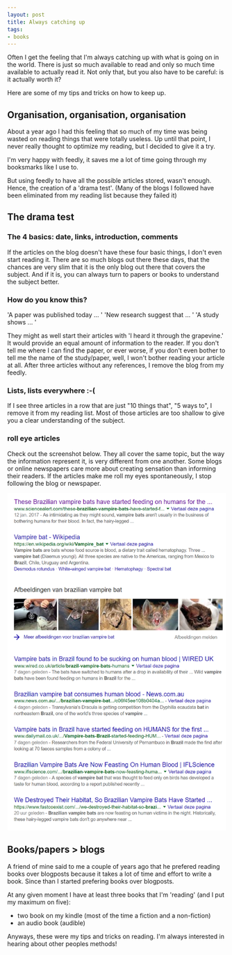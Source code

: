 ```yaml
---
layout: post
title: Always catching up
tags:
- books
---
```


Often I get the feeling that I'm always catching up with what is going on in the world.
There is just so much available to read and only so much time available to actually read it.
Not only that, but you also have to be careful: is it actually worth it?

Here are some of my tips and tricks on how to keep up.

<!--more-->

## Organisation, organisation, organisation

About a year ago I had this feeling that so much of my time was being wasted on reading things that were totally useless.
Up until that point, I never really thought to optimize my reading, but I decided to give it a try. 

I'm very happy with feedly, it saves me a lot of time going through my booksmarks like I use to.

But using feedly to have all the possible articles stored, wasn't enough.
Hence, the creation of a 'drama test'.
(Many of the blogs I followed have been eliminated from my reading list because they failed it)

## The drama test

### The 4 basics: date, links, introduction, comments

If the articles on the blog doesn't have these four basic things, I don't even start reading it.
There are so much blogs out there these days, that the chances are very slim that it is the only blog out there that covers the subject.
And if it is, you can always turn to papers or books to understand the subject better.


### How do you know this?

'A paper was published today ... '
'New research suggest that ... '
'A study shows ... '

They might as well start their articles with 'I heard it through the grapevine.' It would provide an equal amount of information to the reader.
If you don't tell me where I can find the paper, or ever worse, if you don't even bother to tell me the name of the study/paper, well, I won't bother reading your article at all.
After three articles without any references, I remove the blog from my feedly.


### Lists, lists everywhere :-(

If I see three articles in a row that are just "10 things that", "5 ways to", I remove it from my reading list.
Most of those articles are too shallow to give you a clear understanding of the subject.

### roll eye articles

Check out the screenshot below. They all cover the same topic, but the way the information represent it, is very different from one another.
Some blogs or online newspapers care more about creating sensation than informing their readers.
If the articles make me roll my eyes spontaneously, I stop following the blog or newspaper.

![placeholder](/public/images/bats.PNG "Bats article in google")

## Books/papers > blogs

A friend of mine said to me a couple of years ago that he prefered reading books over blogposts because it takes a lot of time and effort to write a book.
Since than I started prefering books over blogposts.

At any given moment I have at least three books that I'm 'reading' (and I put my maximum on five):
- two book on my kindle (most of the time a fiction and a non-fiction)
- an audio book (audible)

Anyways, these were my tips and tricks on reading. I'm always interested in hearing about other peoples methods!
